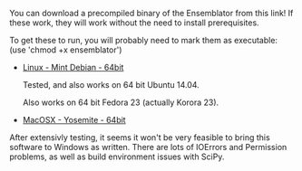 You can download a precompiled binary of the Ensemblator from this link!
If these work, they will work without the need to install prerequisites.

To get these to run, you will probably need to mark them as executable: (use 'chmod +x ensemblator')

* [Linux - Mint Debian - 64bit](https://www.dropbox.com/s/7re87qlll02v4f1/ensemblator_linux.tar.gz?dl=0)
  
   Tested, and also works on 64 bit Ubuntu 14.04.
   
   Also works on 64 bit Fedora 23 (actually Korora 23).

* [MacOSX - Yosemite - 64bit](https://www.dropbox.com/s/i33qkc61qaod5ks/ensemblator_mac.tar.gz?dl=0)


After extensivly testing, it seems it won't be very feasible to bring this software to Windows as written. There are lots of IOErrors and Permission problems, as well as build environment issues with SciPy. 
